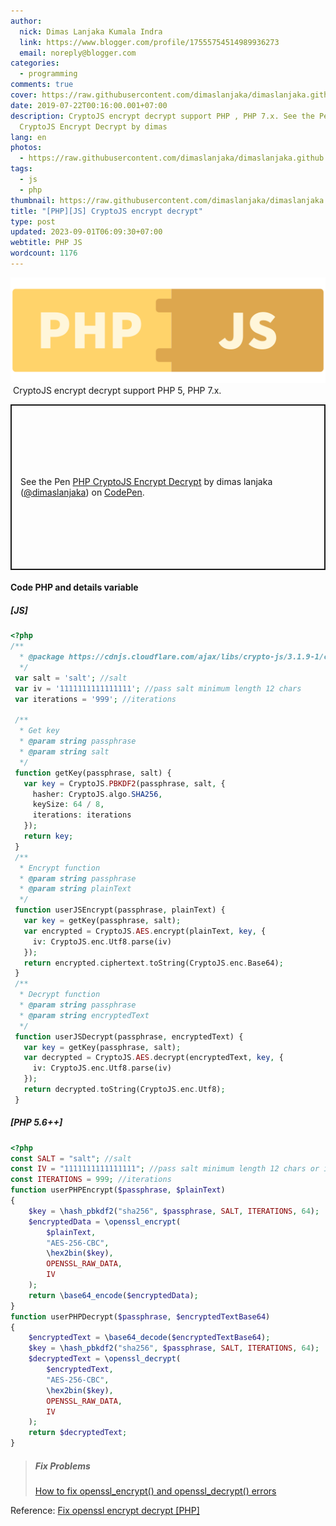 ```yaml
---
author:
  nick: Dimas Lanjaka Kumala Indra
  link: https://www.blogger.com/profile/17555754514989936273
  email: noreply@blogger.com
categories:
  - programming
comments: true
cover: https://raw.githubusercontent.com/dimaslanjaka/dimaslanjaka.github.io/master/assets/img/phpjs.png
date: 2019-07-22T00:16:00.001+07:00
description: CryptoJS encrypt decrypt support PHP , PHP 7.x. See the Pen PHP
  CryptoJS Encrypt Decrypt by dimas
lang: en
photos:
  - https://raw.githubusercontent.com/dimaslanjaka/dimaslanjaka.github.io/master/assets/img/phpjs.png
tags:
  - js
  - php
thumbnail: https://raw.githubusercontent.com/dimaslanjaka/dimaslanjaka.github.io/master/assets/img/phpjs.png
title: "[PHP][JS] CryptoJS encrypt decrypt"
type: post
updated: 2023-09-01T06:09:30+07:00
webtitle: PHP JS
wordcount: 1176
---
```


![](https://raw.githubusercontent.com/dimaslanjaka/dimaslanjaka.github.io/master/assets/img/phpjs.png)  CryptoJS encrypt decrypt support PHP 5, PHP 7.x.

<div class="m-3">
  <p
    class="codepen"
    data-height="265"
    data-theme-id="0"
    data-default-tab="result"
    data-user="dimaslanjaka"
    data-slug-hash="oKXmGr"
    style="height: 265px; box-sizing: border-box; display: flex; align-items: center; justify-content: center; border: 2px solid; margin: 1em 0; padding: 1em"
    data-pen-title="PHP CryptoJS Encrypt Decrypt">
    <span
      >See the Pen <a href="https://codepen.io/dimaslanjaka/pen/oKXmGr/" rel="noopener noreferer nofollow"> PHP CryptoJS Encrypt Decrypt</a> by dimas lanjaka (<a
        href="https://codepen.io/dimaslanjaka"
        rel="noopener noreferer nofollow"
        >@dimaslanjaka</a
      >) on <a href="https://codepen.io" rel="noopener noreferer nofollow">CodePen</a>.</span
    >
  </p>
  <script async="" src="https://static.codepen.io/assets/embed/ei.js"></script>
</div>

  

#### Code PHP and details variable

##### \[JS\]

```php
<?php
/**
  * @package https://cdnjs.cloudflare.com/ajax/libs/crypto-js/3.1.9-1/crypto-js.js
  */
 var salt = 'salt'; //salt
 var iv = '1111111111111111'; //pass salt minimum length 12 chars
 var iterations = '999'; //iterations

 /**
  * Get key
  * @param string passphrase
  * @param string salt
  */
 function getKey(passphrase, salt) {
   var key = CryptoJS.PBKDF2(passphrase, salt, {
     hasher: CryptoJS.algo.SHA256,
     keySize: 64 / 8,
     iterations: iterations
   });
   return key;
 }
 /**
  * Encrypt function
  * @param string passphrase
  * @param string plainText
  */
 function userJSEncrypt(passphrase, plainText) {
   var key = getKey(passphrase, salt);
   var encrypted = CryptoJS.AES.encrypt(plainText, key, {
     iv: CryptoJS.enc.Utf8.parse(iv)
   });
   return encrypted.ciphertext.toString(CryptoJS.enc.Base64);
 }
 /**
  * Decrypt function
  * @param string passphrase
  * @param string encryptedText
  */
 function userJSDecrypt(passphrase, encryptedText) {
   var key = getKey(passphrase, salt);
   var decrypted = CryptoJS.AES.decrypt(encryptedText, key, {
     iv: CryptoJS.enc.Utf8.parse(iv)
   });
   return decrypted.toString(CryptoJS.enc.Utf8);
 }
```

##### \[PHP 5.6++\]

```php
<?php
const SALT = "salt"; //salt
const IV = "1111111111111111"; //pass salt minimum length 12 chars or it'll be show warning messages
const ITERATIONS = 999; //iterations
function userPHPEncrypt($passphrase, $plainText)
{
    $key = \hash_pbkdf2("sha256", $passphrase, SALT, ITERATIONS, 64);
    $encryptedData = \openssl_encrypt(
        $plainText,
        "AES-256-CBC",
        \hex2bin($key),
        OPENSSL_RAW_DATA,
        IV
    );
    return \base64_encode($encryptedData);
}
function userPHPDecrypt($passphrase, $encryptedTextBase64)
{
    $encryptedText = \base64_decode($encryptedTextBase64);
    $key = \hash_pbkdf2("sha256", $passphrase, SALT, ITERATIONS, 64);
    $decryptedText = \openssl_decrypt(
        $encryptedText,
        "AES-256-CBC",
        \hex2bin($key),
        OPENSSL_RAW_DATA,
        IV
    );
    return $decryptedText;
}
```

> ##### Fix Problems
> 
> [How to fix openssl\_encrypt() and openssl\_decrypt() errors](/2019/07/fix-openssl-encrypt-decrypt-php.html)

Reference: [Fix openssl encrypt decrypt \[PHP\]](/2019/07/fix-openssl-encrypt-decrypt-php.html)
